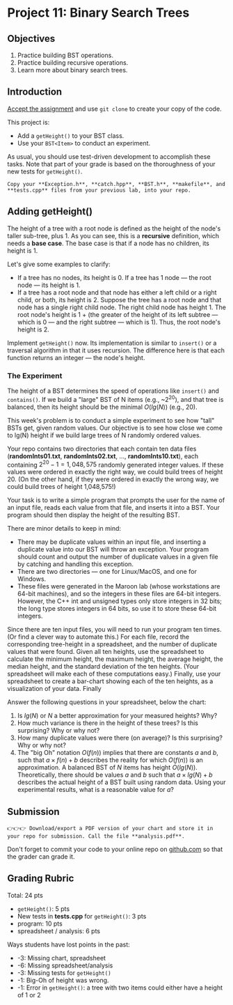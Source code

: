 # Project 11: Binary Search Trees

## Objectives

1. Practice building BST operations.
2. Practice building recursive operations.
3. Learn more about binary search trees.

## Introduction

[Accept the assignment]() and use `git clone` to create your copy of the code.

This project is:

- Add a `getHeight()` to your BST class.
- Use your `BST<Item>` to conduct an experiment.

As usual, you should use test-driven development to accomplish these tasks. Note that part of your grade is based on the thoroughness of your new tests for `getHeight()`.

```{important}
Copy your **Exception.h**, **catch.hpp**, **BST.h**, **makefile**, and **tests.cpp** files from your previous lab, into your repo.
```

## Adding getHeight()

The height of a tree with a root node is defined as the height of the node's taller sub-tree, plus 1. As you can see, this is a **recursive** definition, which needs a **base case**. The base case is that if a node has no children, its height is 1.

Let's give some examples to clarify:

- If a tree has no nodes, its height is 0. If a tree has 1 node — the root node — its height is 1.
- If a tree has a root node and that node has either a left child or a right child, or both, its height is 2. Suppose the tree has a root node and that node has a single right child node. The right child node has height 1. The root node's height is 1 + (the greater of the height of its left subtree — which is 0 — and the right subtree — which is 1). Thus, the root node's height is 2.

Implement `getHeight()` now. Its implementation is similar to `insert()` or a traversal algorithm in that it uses recursion. The difference here is that each function returns an integer — the node's height.

### The Experiment

The height of a BST determines the speed of operations like `insert()` and `contains()`. If we build a "large" BST of N items (e.g., \~$2^{20}$), and that tree is balanced, then its height should be the minimal $O(lg(N))$ (e.g., 20).

This week's problem is to conduct a simple experiment to see how "tall" BSTs get, given random values. Our objective is to see how close we come to lg(N) height if we build large trees of N randomly ordered values.

Your repo contains two directories that each contain ten data files (**randomInts01.txt**, **randomInts02.txt**, ..., **randomInts10.txt**), each containing $2^{20}-1 = 1,048,575$ randomly generated integer values. If these values were ordered in exactly the right way, we could build trees of height 20. (On the other hand, if they were ordered in exactly the wrong way, we could build trees of height 1,048,575!)

Your task is to write a simple program that prompts the user for the name of an input file, reads each value from that file, and inserts it into a BST. Your program should then display the height of the resulting BST.

There are minor details to keep in mind:

- There may be duplicate values within an input file, and inserting a duplicate value into our BST will throw an exception. Your program should count and output the number of duplicate values in a given file by catching and handling this exception.
- There are two directories — one for Linux/MacOS, and one for Windows.
- These files were generated in the Maroon lab (whose workstations are 64-bit machines), and so the integers in these files are 64-bit integers. However, the C++ int and unsigned types only store integers in 32 bits; the long type stores integers in 64 bits, so use it to store these 64-bit integers.

Since there are ten input files, you will need to run your program ten times. (Or find a clever way to automate this.) For each file, record the corresponding tree-height in a spreadsheet, and the number of duplicate values that were found. Given all ten heights, use the spreadsheet to calculate the minimum height, the maximum height, the average height, the median height, and the standard deviation of the ten heights. (Your spreadsheet will make each of these computations easy.) Finally, use your spreadsheet to create a bar-chart showing each of the ten heights, as a visualization of your data. Finally

Answer the following questions in your spreadsheet, below the chart:

1. Is $lg(N)$ or $N$ a better approximation for your measured heights? Why?
2. How much variance is there in the height of these trees? Is this surprising? Why or why not?
3. How many duplicate values were there (on average)? Is this surprising? Why or why not?
4. The "big Oh" notation $O(f(n))$ implies that there are constants $a$ and $b$, such that $a \times f(n) + b$ describes the reality for which $O(f(n))$ is an approximation. A balanced BST of $N$ items has height $O(lg(N))$. Theoretically, there should be values $a$ and $b$ such that $a \times lg(N) + b$ describes the actual height of a BST built using random data. Using your experimental results, what is a reasonable value for $a$?

## Submission

```{important}
👉👉👉 Download/export a PDF version of your chart and store it in your repo for submission. Call the file **analysis.pdf**.
```

Don't forget to commit your code to your online repo on [github.com](https://github.com/) so that the grader can grade it.

## Grading Rubric

Total: 24 pts

- `getHeight()`: 5 pts
- New tests in **tests.cpp** for `getHeight()`: 3 pts
- program: 10 pts
- spreadsheet / analysis: 6 pts

Ways students have lost points in the past:

- -3: Missing chart, spreadsheet
- -6: Missing spreadsheet/analysis
- -3: Missing tests for `getHeight()`
- -1: Big-Oh of height was wrong.
- -1: Error in `getHeight()`: a tree with two items could either have a height of 1 or 2
